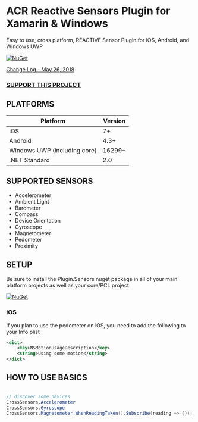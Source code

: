 # ACR Reactive Sensors Plugin for Xamarin & Windows
Easy to use, cross platform, REACTIVE Sensor Plugin for iOS, Android, and Windows UWP

[![NuGet](https://img.shields.io/nuget/v/Plugin.Sensors.svg?maxAge=2592000)](https://www.nuget.org/packages/Plugin.Sensors/)

[Change Log - May 26, 2018](changelog.md)

### [SUPPORT THIS PROJECT](https://github.com/aritchie/home)


## PLATFORMS
|Platform|Version|
|--------|-------|
iOS|7+
Android|4.3+
Windows UWP (including core)|16299+
.NET Standard|2.0


## SUPPORTED SENSORS

* Accelerometer
* Ambient Light
* Barometer
* Compass
* Device Orientation
* Gyroscope
* Magnetometer
* Pedometer
* Proximity


## SETUP

Be sure to install the Plugin.Sensors nuget package in all of your main platform projects as well as your core/PCL project

[![NuGet](https://img.shields.io/nuget/v/Plugin.Sensors.svg?maxAge=2592000)](https://www.nuget.org/packages/Plugin.Sensors/)

### iOS

If you plan to use the pedometer on iOS, you need to add the following to your Info.plist

```xml
<dict>
	<key>NSMotionUsageDescription</key>
	<string>Using some motion</string>
</dict>
```


## HOW TO USE BASICS

```csharp

// discover some devices
CrossSensors.Accelerometer
CrossSensors.Gyroscope
CrossSensors.Magnetometer.WhenReadingTaken().Subscribe(reading => {});

```
